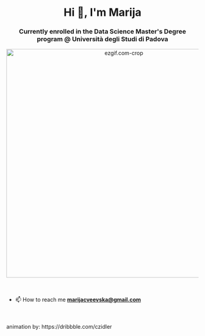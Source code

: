 <h1 align="center">Hi 👋, I'm Marija </h1>
<h3 align="center">Currently enrolled in the Data Science Master's Degree program @ Università degli Studi di Padova</h3>

<div align="center">
  <img src="https://github.com/marijacveevska/marijacveevska/assets/94995858/3e77288b-e1a5-4ed2-8161-19ee1c2e238f" alt="ezgif.com-crop" width="600" />
</div>
<br>
<br>

- 📫 How to reach me **marijacveevska@gmail.com**

<br>
<br>
animation by: https://dribbble.com/czidler
